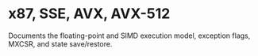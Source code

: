 # x87, SSE, AVX, AVX-512

Documents the floating-point and SIMD execution model, exception flags, MXCSR, and state save/restore.


